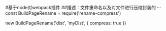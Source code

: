 #基于node对webpack插件
##描述：文件重命名以及对文件进行压缩封装的
···
const BuildPageRename = require('rename-compress')

new BuildPageRename('dist', 'myDist', {
  compress: true
})

